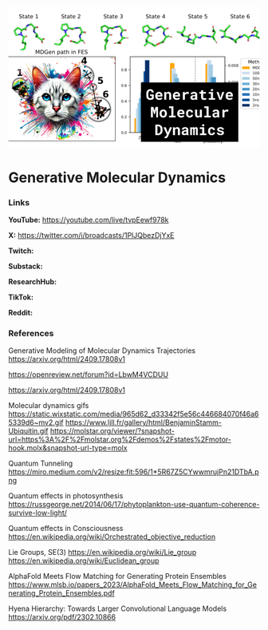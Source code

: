 ![thumbnail](thumbnail.png)

# Generative Molecular Dynamics

### Links

**YouTube:** https://youtube.com/live/tvpEewf978k

**X:** https://twitter.com/i/broadcasts/1PlJQbezDjYxE

**Twitch:**

**Substack:**

**ResearchHub:**

**TikTok:**

**Reddit:**

### References

Generative Modeling of Molecular Dynamics Trajectories
https://arxiv.org/html/2409.17808v1

https://openreview.net/forum?id=LbwM4VCDUU

https://arxiv.org/html/2409.17808v1

Molecular dynamics gifs
https://static.wixstatic.com/media/965d62_d33342f5e56c446684070f46a65339d6~mv2.gif
https://www.ljll.fr/gallery/html/BenjaminStamm-Ubiquitin.gif
https://molstar.org/viewer/?snapshot-url=https%3A%2F%2Fmolstar.org%2Fdemos%2Fstates%2Fmotor-hook.molx&snapshot-url-type=molx

Quantum Tunneling
https://miro.medium.com/v2/resize:fit:596/1*5R67Z5CYwwmrujPn21DTbA.png

Quantum effects in photosynthesis
https://russgeorge.net/2014/06/17/phytoplankton-use-quantum-coherence-survive-low-light/

Quantum effects in Consciousness
https://en.wikipedia.org/wiki/Orchestrated_objective_reduction

Lie Groups, SE(3)
https://en.wikipedia.org/wiki/Lie_group
https://en.wikipedia.org/wiki/Euclidean_group

AlphaFold Meets Flow Matching for Generating Protein Ensembles
https://www.mlsb.io/papers_2023/AlphaFold_Meets_Flow_Matching_for_Generating_Protein_Ensembles.pdf

Hyena Hierarchy: Towards Larger Convolutional Language Models
https://arxiv.org/pdf/2302.10866
